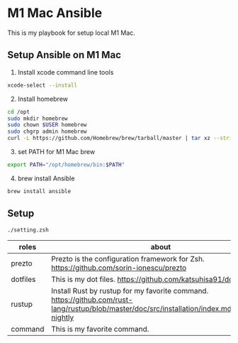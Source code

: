 # M1 Mac Ansible
This is my playbook for setup local M1 Mac.

## Setup Ansible on M1 Mac

1. Install xcode command line tools
```zsh
xcode-select --install
```

2. Install homebrew
```zsh
cd /opt
sudo mkdir homebrew
sudo chown $USER homebrew
sudo chgrp admin homebrew
curl -L https://github.com/Homebrew/brew/tarball/master | tar xz --strip 1 -C homebrew
```

3. set PATH for M1 Mac brew
```zsh
export PATH="/opt/homebrew/bin:$PATH"
```

4. brew install Ansible
```zsh
brew install ansible
```

## Setup

```zsh
./setting.zsh
```

|  roles  |  about  |
| ---- | ---- |
|  prezto  |  Prezto is the configuration framework for Zsh. https://github.com/sorin-ionescu/prezto  |
|  dotfiles  |  This is my dot files. https://github.com/katsuhisa91/dotfiles  |
|  rustup  |  Install Rust by rustup for my favorite command. https://github.com/rust-lang/rustup/blob/master/doc/src/installation/index.md#installing-nightly  |
|  command  |  This is my favorite command.  |
